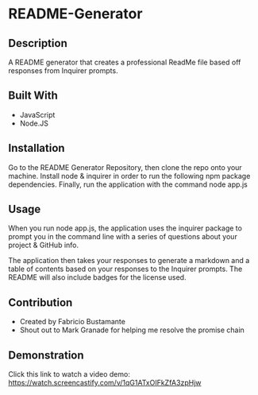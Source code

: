 # README-Generator

## Description
A README generator that creates a professional ReadMe file based off responses from Inquirer prompts.

## Built With
* JavaScript
* Node.JS

## Installation
Go to the README Generator Repository, then clone the repo onto your machine. Install node & inquirer in order to run the following npm package dependencies. Finally, run the application with the command node app.js

## Usage
When you run node app.js, the application uses the inquirer package to prompt you in the command line with a series of questions about your project & GitHub info.

The application then takes your responses to generate a markdown and a table of contents based on your responses to the Inquirer prompts. The README will also include badges for the license used.

## Contribution
* Created by Fabricio Bustamante<br>
* Shout out to Mark Granade for helping me resolve the promise chain

## Demonstration
Click this link to watch a video demo: https://watch.screencastify.com/v/1qG1ATxOIFkZfA3zpHjw